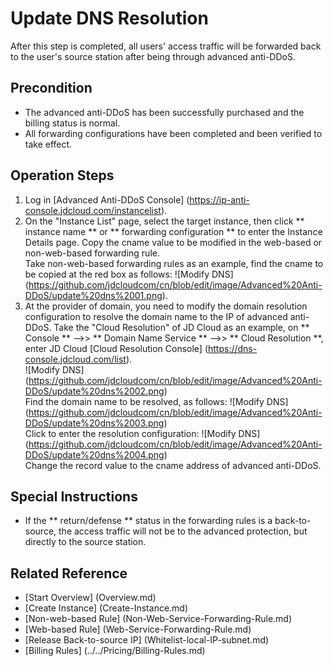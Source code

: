 # Update DNS Resolution

After this step is completed, all users' access traffic will be forwarded back to the user's source station after being through advanced anti-DDoS.

## Precondition
- The advanced anti-DDoS has been successfully purchased and the billing status is normal. <Br/>
- All forwarding configurations have been completed and been verified to take effect.

## Operation Steps
1. Log in [Advanced Anti-DDoS Console] (https://ip-anti-console.jdcloud.com/instancelist).
2. On the "Instance List" page, select the target instance, then click ** instance name ** or ** forwarding configuration ** to enter the Instance Details page. Copy the cname value to be modified in the web-based or non-web-based forwarding rule. <Br/>
Take non-web-based forwarding rules as an example, find the cname to be copied at the red box as follows:
![Modify DNS] (https://github.com/jdcloudcom/cn/blob/edit/image/Advanced%20Anti-DDoS/update%20dns%2001.png).
3. At the provider of domain, you need to modify the domain resolution configuration to resolve the domain name to the IP of advanced anti-DDoS.
Take the "Cloud Resolution" of JD Cloud as an example, on ** Console ** –>> ** Domain Name Service ** –>> ** Cloud Resolution **, enter JD Cloud [Cloud Resolution Console] (https://dns-console.jdcloud.com/list). <Br/>
![Modify DNS] (https://github.com/jdcloudcom/cn/blob/edit/image/Advanced%20Anti-DDoS/update%20dns%2002.png) <Br/>
Find the domain name to be resolved, as follows:
![Modify DNS] (https://github.com/jdcloudcom/cn/blob/edit/image/Advanced%20Anti-DDoS/update%20dns%2003.png) <Br/>
Click to enter the resolution configuration:
![Modify DNS] (https://github.com/jdcloudcom/cn/blob/edit/image/Advanced%20Anti-DDoS/update%20dns%2004.png) <Br/>
Change the record value to the cname address of advanced anti-DDoS.


## Special Instructions
- If the ** return/defense ** status in the forwarding rules is a back-to-source, the access traffic will not be to the advanced protection, but directly to the source station.


## Related Reference
- [Start Overview] (Overview.md)
- [Create Instance] (Create-Instance.md)
- [Non-web-based Rule] (Non-Web-Service-Forwarding-Rule.md)
- [Web-based Rule] (Web-Service-Forwarding-Rule.md)
- [Release Back-to-source IP] (Whitelist-local-IP-subnet.md)
- [Billing Rules] (../../Pricing/Billing-Rules.md)
